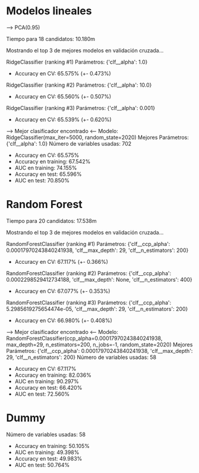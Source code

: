 # Modelos lineales

--> PCA(0.95)

Tiempo para 18 candidatos: 10.180m

Mostrando el top 3 de mejores modelos en validación cruzada...

RidgeClassifier (ranking #1)
Parámetros: {'clf__alpha': 1.0}
* Accuracy en CV: 65.575% (+- 0.473%)

RidgeClassifier (ranking #2)
Parámetros: {'clf__alpha': 10.0}
* Accuracy en CV: 65.560% (+- 0.507%)

RidgeClassifier (ranking #3)
Parámetros: {'clf__alpha': 0.001}
* Accuracy en CV: 65.539% (+- 0.620%)

--> Mejor clasificador encontrado <--
Modelo: RidgeClassifier(max_iter=5000, random_state=2020)
Mejores Parámetros: {'clf__alpha': 1.0}
Número de variables usadas: 702
* Accuracy en CV: 65.575%
* Accuracy en training: 67.542%
* AUC en training: 74.155%
* Accuracy en test: 65.596%
* AUC en test: 70.850%

# Random Forest

Tiempo para 20 candidatos: 17.538m

Mostrando el top 3 de mejores modelos en validación cruzada...

RandomForestClassifier (ranking #1)
Parámetros: {'clf__ccp_alpha': 0.00017970243840241938, 'clf__max_depth': 29, 'clf__n_estimators': 200}
* Accuracy en CV: 67.117% (+- 0.366%)

RandomForestClassifier (ranking #2)
Parámetros: {'clf__ccp_alpha': 0.0002298529412734188, 'clf__max_depth': None, 'clf__n_estimators': 400}
* Accuracy en CV: 67.077% (+- 0.353%)

RandomForestClassifier (ranking #3)
Parámetros: {'clf__ccp_alpha': 5.2985619275654474e-05, 'clf__max_depth': 29, 'clf__n_estimators': 200}
* Accuracy en CV: 66.980% (+- 0.408%)

--> Mejor clasificador encontrado <--
Modelo: RandomForestClassifier(ccp_alpha=0.00017970243840241938, max_depth=29,
                               n_estimators=200, n_jobs=-1, random_state=2020)
Mejores Parámetros: {'clf__ccp_alpha': 0.00017970243840241938, 'clf__max_depth': 29, 'clf__n_estimators': 200}
Número de variables usadas: 58
* Accuracy en CV: 67.117%
* Accuracy en training: 82.036%
* AUC en training: 90.297%
* Accuracy en test: 66.420%
* AUC en test: 72.560%

# Dummy

Número de variables usadas: 58
* Accuracy en training: 50.105%
* AUC en training: 49.398%
* Accuracy en test: 49.983%
* AUC en test: 50.764%
